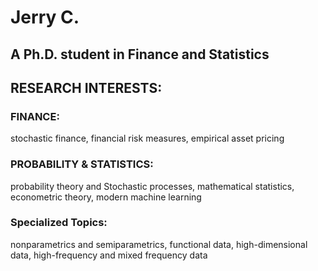 # Jerry C.
## A Ph.D. student in Finance and Statistics
## RESEARCH INTERESTS: 
### FINANCE: 
stochastic finance, financial risk measures, empirical asset pricing
### PROBABILITY & STATISTICS:
probability theory and Stochastic processes, mathematical statistics, econometric theory, modern machine learning
### Specialized Topics: 
nonparametrics and semiparametrics, functional data, high-dimensional data, high-frequency and mixed frequency data
  

